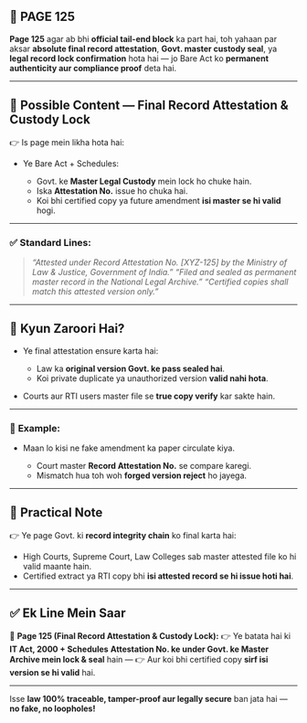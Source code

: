 ## 📄 **PAGE 125**

**Page 125** agar ab bhi **official tail-end block** ka part hai, toh yahaan par aksar **absolute final record attestation**, **Govt. master custody seal**, ya **legal record lock confirmation** hota hai — jo Bare Act ko **permanent authenticity aur compliance proof** deta hai.

---

## 🔹 **Possible Content — Final Record Attestation & Custody Lock**

👉 Is page mein likha hota hai:

* Ye Bare Act + Schedules:

  * Govt. ke **Master Legal Custody** mein lock ho chuke hain.
  * Iska **Attestation No.** issue ho chuka hai.
  * Koi bhi certified copy ya future amendment **isi master se hi valid** hogi.

---

### ✅ **Standard Lines:**

> *“Attested under Record Attestation No. \[XYZ-125] by the Ministry of Law & Justice, Government of India.”*
> *“Filed and sealed as permanent master record in the National Legal Archive.”*
> *“Certified copies shall match this attested version only.”*

---

## 🔹 **Kyun Zaroori Hai?**

* Ye final attestation ensure karta hai:

  * Law ka **original version Govt. ke pass sealed hai**.
  * Koi private duplicate ya unauthorized version **valid nahi hota**.
* Courts aur RTI users master file se **true copy verify** kar sakte hain.

---

### 🧩 **Example:**

* Maan lo kisi ne fake amendment ka paper circulate kiya.

  * Court master **Record Attestation No.** se compare karegi.
  * Mismatch hua toh woh **forged version reject** ho jayega.

---

## 🔹 **Practical Note**

👉 Ye page Govt. ki **record integrity chain** ko final karta hai:

* High Courts, Supreme Court, Law Colleges sab master attested file ko hi valid maante hain.
* Certified extract ya RTI copy bhi **isi attested record se hi issue hoti hai**.

---

## ✅ **Ek Line Mein Saar**

📌 **Page 125 (Final Record Attestation & Custody Lock):**
👉 Ye batata hai ki **IT Act, 2000 + Schedules** **Attestation No. ke under Govt. ke Master Archive mein lock & seal** hain —
👉 Aur koi bhi certified copy **sirf isi version se hi valid** hai.

---

Isse **law 100% traceable, tamper-proof aur legally secure** ban jata hai — **no fake, no loopholes!**
